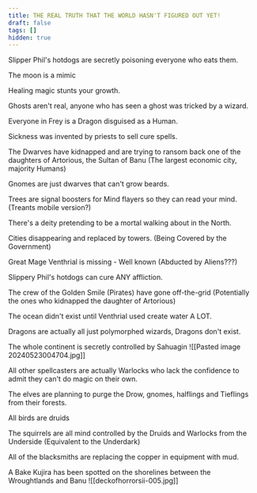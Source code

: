 ```yaml
---
title: THE REAL TRUTH THAT THE WORLD HASN'T FIGURED OUT YET!
draft: false
tags: []
hidden: true
---
```

Slipper Phil's hotdogs are secretly poisoning everyone who eats them.

The moon is a mimic

Healing magic stunts your growth.

Ghosts aren't real, anyone who has seen a ghost was tricked by a wizard.

Everyone in Frey is a Dragon disguised as a Human.

Sickness was invented by priests to sell cure spells.

The Dwarves have kidnapped and are trying to ransom back one of the daughters of Artorious, the Sultan of Banu (The largest economic city, majority Humans)

Gnomes are just dwarves that can't grow beards.

Trees are signal boosters for Mind flayers so they can read your mind. (Treants mobile version?)

There's a deity pretending to be a mortal walking about in the North. 
 
Cities disappearing and replaced by towers. (Being Covered by the Government) 
 
Great Mage Venthrial is missing - Well known (Abducted by Aliens???)

Slippery Phil's hotdogs can cure ANY affliction.

The crew of the Golden Smile (Pirates) have gone off-the-grid (Potentially the ones who kidnapped the daughter of Artorious)

The ocean didn't exist until Venthrial used create water A LOT.

Dragons are actually all just polymorphed wizards, Dragons don't exist.

The whole continent is secretly controlled by Sahuagin
![[Pasted image 20240523004704.jpg]]

All other spellcasters are actually Warlocks who lack the confidence to admit they can't do magic on their own.

The elves are planning to purge the Drow, gnomes, halflings and Tieflings from their forests.

All birds are druids

The squirrels are all mind controlled by the Druids and Warlocks from the Underside (Equivalent to the Underdark)

All of the blacksmiths are replacing the copper in equipment with mud.

A Bake Kujira has been spotted on the shorelines between the Wroughtlands and Banu
![[deckofhorrorsii-005.jpg]]